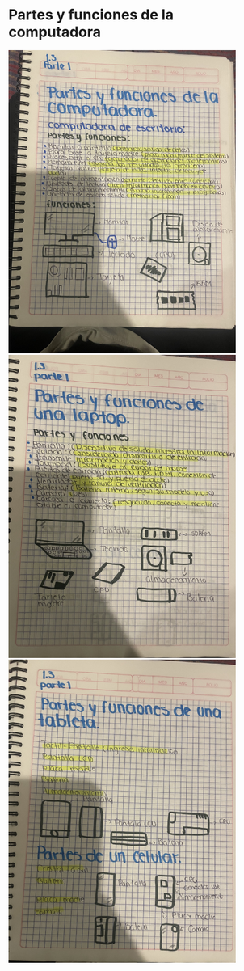 # Partes y funciones de la computadora
<img src="imagenes/3.jpg" height="600">
<img src="imagenes/3 (2).jpg" height="600">
<img src="imagenes/3 (3).jpg" height="600">
